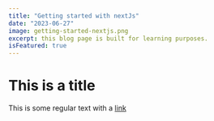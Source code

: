 ```yaml
---
title: "Getting started with nextJs"
date: "2023-06-27"
image: getting-started-nextjs.png
excerpt: this blog page is built for learning purposes.
isFeatured: true
---
```


# This is a title

This is some regular text with a [link](www.google.com)
